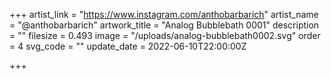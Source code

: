 +++
artist_link = "https://www.instagram.com/anthobarbarich"
artist_name = "@anthobarbarich"
artwork_title = "Analog Bubblebath 0001"
description = ""
filesize = 0.493
image = "/uploads/analog-bubblebath0002.svg"
order = 4
svg_code = ""
update_date = 2022-06-10T22:00:00Z

+++
